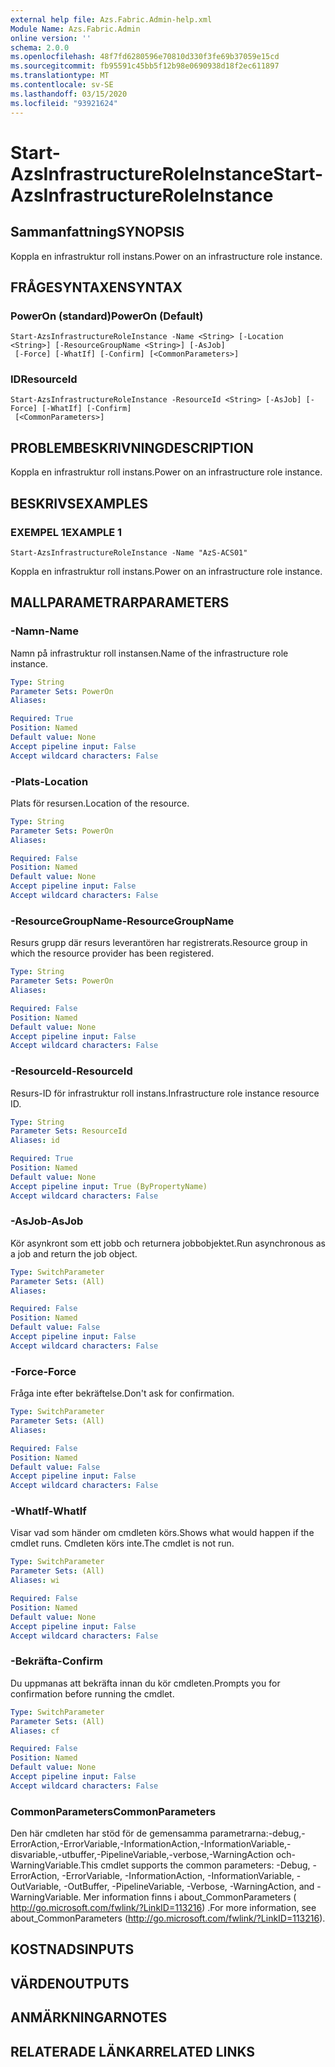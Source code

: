 ```yaml
---
external help file: Azs.Fabric.Admin-help.xml
Module Name: Azs.Fabric.Admin
online version: ''
schema: 2.0.0
ms.openlocfilehash: 48f7fd6280596e70810d330f3fe69b37059e15cd
ms.sourcegitcommit: fb95591c45bb5f12b98e0690938d18f2ec611897
ms.translationtype: MT
ms.contentlocale: sv-SE
ms.lasthandoff: 03/15/2020
ms.locfileid: "93921624"
---
```

# <span data-ttu-id="8d0a6-101">Start-AzsInfrastructureRoleInstance</span><span class="sxs-lookup"><span data-stu-id="8d0a6-101">Start-AzsInfrastructureRoleInstance</span></span>

## <span data-ttu-id="8d0a6-102">Sammanfattning</span><span class="sxs-lookup"><span data-stu-id="8d0a6-102">SYNOPSIS</span></span>
<span data-ttu-id="8d0a6-103">Koppla en infrastruktur roll instans.</span><span class="sxs-lookup"><span data-stu-id="8d0a6-103">Power on an infrastructure role instance.</span></span>

## <span data-ttu-id="8d0a6-104">FRÅGESYNTAXEN</span><span class="sxs-lookup"><span data-stu-id="8d0a6-104">SYNTAX</span></span>

### <span data-ttu-id="8d0a6-105">PowerOn (standard)</span><span class="sxs-lookup"><span data-stu-id="8d0a6-105">PowerOn (Default)</span></span>
```
Start-AzsInfrastructureRoleInstance -Name <String> [-Location <String>] [-ResourceGroupName <String>] [-AsJob]
 [-Force] [-WhatIf] [-Confirm] [<CommonParameters>]
```

### <span data-ttu-id="8d0a6-106">ID</span><span class="sxs-lookup"><span data-stu-id="8d0a6-106">ResourceId</span></span>
```
Start-AzsInfrastructureRoleInstance -ResourceId <String> [-AsJob] [-Force] [-WhatIf] [-Confirm]
 [<CommonParameters>]
```

## <span data-ttu-id="8d0a6-107">PROBLEMBESKRIVNING</span><span class="sxs-lookup"><span data-stu-id="8d0a6-107">DESCRIPTION</span></span>
<span data-ttu-id="8d0a6-108">Koppla en infrastruktur roll instans.</span><span class="sxs-lookup"><span data-stu-id="8d0a6-108">Power on an infrastructure role instance.</span></span>

## <span data-ttu-id="8d0a6-109">BESKRIVS</span><span class="sxs-lookup"><span data-stu-id="8d0a6-109">EXAMPLES</span></span>

### <span data-ttu-id="8d0a6-110">EXEMPEL 1</span><span class="sxs-lookup"><span data-stu-id="8d0a6-110">EXAMPLE 1</span></span>
```
Start-AzsInfrastructureRoleInstance -Name "AzS-ACS01"
```

<span data-ttu-id="8d0a6-111">Koppla en infrastruktur roll instans.</span><span class="sxs-lookup"><span data-stu-id="8d0a6-111">Power on an infrastructure role instance.</span></span>

## <span data-ttu-id="8d0a6-112">MALLPARAMETRAR</span><span class="sxs-lookup"><span data-stu-id="8d0a6-112">PARAMETERS</span></span>

### <span data-ttu-id="8d0a6-113">-Namn</span><span class="sxs-lookup"><span data-stu-id="8d0a6-113">-Name</span></span>
<span data-ttu-id="8d0a6-114">Namn på infrastruktur roll instansen.</span><span class="sxs-lookup"><span data-stu-id="8d0a6-114">Name of the infrastructure role instance.</span></span>

```yaml
Type: String
Parameter Sets: PowerOn
Aliases:

Required: True
Position: Named
Default value: None
Accept pipeline input: False
Accept wildcard characters: False
```

### <span data-ttu-id="8d0a6-115">-Plats</span><span class="sxs-lookup"><span data-stu-id="8d0a6-115">-Location</span></span>
<span data-ttu-id="8d0a6-116">Plats för resursen.</span><span class="sxs-lookup"><span data-stu-id="8d0a6-116">Location of the resource.</span></span>

```yaml
Type: String
Parameter Sets: PowerOn
Aliases:

Required: False
Position: Named
Default value: None
Accept pipeline input: False
Accept wildcard characters: False
```

### <span data-ttu-id="8d0a6-117">-ResourceGroupName</span><span class="sxs-lookup"><span data-stu-id="8d0a6-117">-ResourceGroupName</span></span>
<span data-ttu-id="8d0a6-118">Resurs grupp där resurs leverantören har registrerats.</span><span class="sxs-lookup"><span data-stu-id="8d0a6-118">Resource group in which the resource provider has been registered.</span></span>

```yaml
Type: String
Parameter Sets: PowerOn
Aliases:

Required: False
Position: Named
Default value: None
Accept pipeline input: False
Accept wildcard characters: False
```

### <span data-ttu-id="8d0a6-119">-ResourceId</span><span class="sxs-lookup"><span data-stu-id="8d0a6-119">-ResourceId</span></span>
<span data-ttu-id="8d0a6-120">Resurs-ID för infrastruktur roll instans.</span><span class="sxs-lookup"><span data-stu-id="8d0a6-120">Infrastructure role instance resource ID.</span></span>

```yaml
Type: String
Parameter Sets: ResourceId
Aliases: id

Required: True
Position: Named
Default value: None
Accept pipeline input: True (ByPropertyName)
Accept wildcard characters: False
```

### <span data-ttu-id="8d0a6-121">-AsJob</span><span class="sxs-lookup"><span data-stu-id="8d0a6-121">-AsJob</span></span>
<span data-ttu-id="8d0a6-122">Kör asynkront som ett jobb och returnera jobbobjektet.</span><span class="sxs-lookup"><span data-stu-id="8d0a6-122">Run asynchronous as a job and return the job object.</span></span>

```yaml
Type: SwitchParameter
Parameter Sets: (All)
Aliases:

Required: False
Position: Named
Default value: False
Accept pipeline input: False
Accept wildcard characters: False
```

### <span data-ttu-id="8d0a6-123">-Force</span><span class="sxs-lookup"><span data-stu-id="8d0a6-123">-Force</span></span>
<span data-ttu-id="8d0a6-124">Fråga inte efter bekräftelse.</span><span class="sxs-lookup"><span data-stu-id="8d0a6-124">Don't ask for confirmation.</span></span>

```yaml
Type: SwitchParameter
Parameter Sets: (All)
Aliases:

Required: False
Position: Named
Default value: False
Accept pipeline input: False
Accept wildcard characters: False
```

### <span data-ttu-id="8d0a6-125">-WhatIf</span><span class="sxs-lookup"><span data-stu-id="8d0a6-125">-WhatIf</span></span>
<span data-ttu-id="8d0a6-126">Visar vad som händer om cmdleten körs.</span><span class="sxs-lookup"><span data-stu-id="8d0a6-126">Shows what would happen if the cmdlet runs.</span></span>
<span data-ttu-id="8d0a6-127">Cmdleten körs inte.</span><span class="sxs-lookup"><span data-stu-id="8d0a6-127">The cmdlet is not run.</span></span>

```yaml
Type: SwitchParameter
Parameter Sets: (All)
Aliases: wi

Required: False
Position: Named
Default value: None
Accept pipeline input: False
Accept wildcard characters: False
```

### <span data-ttu-id="8d0a6-128">-Bekräfta</span><span class="sxs-lookup"><span data-stu-id="8d0a6-128">-Confirm</span></span>
<span data-ttu-id="8d0a6-129">Du uppmanas att bekräfta innan du kör cmdleten.</span><span class="sxs-lookup"><span data-stu-id="8d0a6-129">Prompts you for confirmation before running the cmdlet.</span></span>

```yaml
Type: SwitchParameter
Parameter Sets: (All)
Aliases: cf

Required: False
Position: Named
Default value: None
Accept pipeline input: False
Accept wildcard characters: False
```

### <span data-ttu-id="8d0a6-130">CommonParameters</span><span class="sxs-lookup"><span data-stu-id="8d0a6-130">CommonParameters</span></span>
<span data-ttu-id="8d0a6-131">Den här cmdleten har stöd för de gemensamma parametrarna:-debug,-ErrorAction,-ErrorVariable,-InformationAction,-InformationVariable,-disvariable,-utbuffer,-PipelineVariable,-verbose,-WarningAction och-WarningVariable.</span><span class="sxs-lookup"><span data-stu-id="8d0a6-131">This cmdlet supports the common parameters: -Debug, -ErrorAction, -ErrorVariable, -InformationAction, -InformationVariable, -OutVariable, -OutBuffer, -PipelineVariable, -Verbose, -WarningAction, and -WarningVariable.</span></span> <span data-ttu-id="8d0a6-132">Mer information finns i about_CommonParameters ( http://go.microsoft.com/fwlink/?LinkID=113216) .</span><span class="sxs-lookup"><span data-stu-id="8d0a6-132">For more information, see about_CommonParameters (http://go.microsoft.com/fwlink/?LinkID=113216).</span></span>

## <span data-ttu-id="8d0a6-133">KOSTNADS</span><span class="sxs-lookup"><span data-stu-id="8d0a6-133">INPUTS</span></span>

## <span data-ttu-id="8d0a6-134">VÄRDEN</span><span class="sxs-lookup"><span data-stu-id="8d0a6-134">OUTPUTS</span></span>

## <span data-ttu-id="8d0a6-135">ANMÄRKNINGAR</span><span class="sxs-lookup"><span data-stu-id="8d0a6-135">NOTES</span></span>

## <span data-ttu-id="8d0a6-136">RELATERADE LÄNKAR</span><span class="sxs-lookup"><span data-stu-id="8d0a6-136">RELATED LINKS</span></span>
